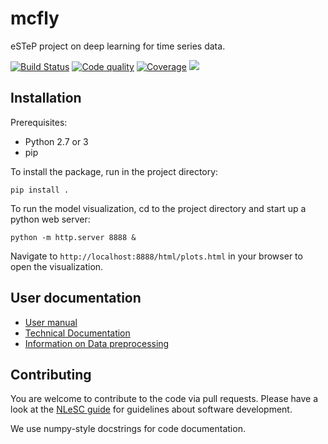 # mcfly

eSTeP project on deep learning for time series data.


[![Build Status](https://travis-ci.org/NLeSC/mcfly.svg?branch=master)](https://travis-ci.org/NLeSC/mcfly)
[![Code quality](https://scrutinizer-ci.com/g/NLeSC/mcfly/badges/quality-score.png?b=master)](https://scrutinizer-ci.com/g/NLeSC/mcfly/)
[![Coverage](https://scrutinizer-ci.com/g/NLeSC/mcfly/badges/coverage.png?b=master)](https://scrutinizer-ci.com/g/NLeSC/mcfly/statistics/)
<a href="https://zenhub.io"><img src="https://raw.githubusercontent.com/ZenHubIO/support/master/zenhub-badge.png"></a>

## Installation
Prerequisites:
- Python 2.7 or 3
- pip

To install the package, run in the project directory:

`pip install .`

To run the  model visualization, cd to the project directory and start up a python web server:

`python -m http.server 8888 &`

Navigate to `http://localhost:8888/html/plots.html` in your browser to open the visualization.


## User documentation
* [User manual](https://github.com/NLeSC/mcfly/wiki/User-manual)
* [Technical Documentation](https://github.com/NLeSC/mcfly/wiki/Technical-documentation)
* [Information on Data preprocessing](https://github.com/NLeSC/mcfly/wiki/Data-preprocessing)

## Contributing
You are welcome to contribute to the code via pull requests. Please have a look at the [NLeSC guide](https://nlesc.gitbooks.io/guide/content/software/software_overview.html) for guidelines about software development.

We use numpy-style docstrings for code documentation.

